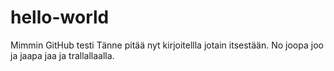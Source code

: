 # hello-world
Mimmin GitHub testi
Tänne pitää nyt kirjoitellla jotain itsestään. No joopa joo ja jaapa jaa ja trallallaalla.
